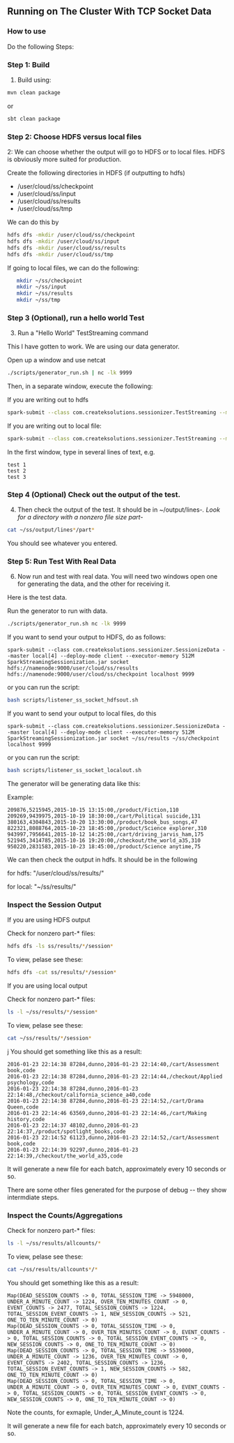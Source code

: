 Running on The Cluster With TCP Socket Data
------------------------------


### How to use

Do the following Steps:

### Step 1: Build

1. Build using:

```bash
mvn clean package
```

or

```bash
sbt clean package
```

### Step 2: Choose HDFS versus local files

2: We can choose whether the output will go to HDFS or to local files. HDFS is obviously
more suited for production.


Create the following directories in HDFS (if outputting to hdfs)

 - /user/cloud/ss/checkpoint
 - /user/cloud/ss/input
 - /user/cloud/ss/results
 - /user/cloud/ss/tmp

We can do this by

```bash
hdfs dfs -mkdir /user/cloud/ss/checkpoint
hdfs dfs -mkdir /user/cloud/ss/input
hdfs dfs -mkdir /user/cloud/ss/results
hdfs dfs -mkdir /user/cloud/ss/tmp
```

If going to local files, we can do the following:

```bash
   mkdir ~/ss/checkpoint
   mkdir ~/ss/input
   mkdir ~/ss/results
   mkdir ~/ss/tmp
```


### Step 3 (Optional), run a hello world Test

3. Run a "Hello World" TestStreaming command

This I have gotten to work.  We are using our data generator.

Open up a window and use netcat

```bash
./scripts/generator_run.sh | nc -lk 9999
```

Then, in a separate window, execute the following:

If you are writing out to hdfs

```bash
spark-submit --class com.createksolutions.sessionizer.TestStreaming --master local[4] --deploy-mode client --executor-memory 512M  SparkStreamingSessionization.jar socket hdfs://namenode:9000/user/cloud/ss/results hdfs://namenode:9000/user/cloud/ss/checkpoint localhost 9999 
```

If you are writing out to local file:

```bash
spark-submit --class com.createksolutions.sessionizer.TestStreaming --master local[4] --deploy-mode client --executor-memory 512M  SparkStreamingSessionization.jar socket ~/ss/results ~/ss/checkpoint localhost 9999 
```

In the first window, type in several lines of text, e.g.

```
test 1
test 2
test 3
```

### Step 4 (Optional) Check out the output of the test.

4. Then check the output of the test.  It should be in ~/output/lines-*.  Look for a directory with a nonzero file size part-*

```bash
cat ~/ss/output/lines*/part*
```

You should see whatever you entered.

### Step 5: Run Test With Real Data

6. Now run and test with real data. You will need two windows open one for generating the data, and the other for receiving it.

Here is the test data.

Run the generator to run with data.

```bash
./scripts/generator_run.sh nc -lk 9999
```

If you want to send your output to HDFS, do as follows:

```
spark-submit --class com.createksolutions.sessionizer.SessionizeData --master local[4] --deploy-mode client --executor-memory 512M  SparkStreamingSessionization.jar socket hdfs://namenode:9000/user/cloud/ss/results hdfs://namenode:9000/user/cloud/ss/checkpoint localhost 9999 
```

or you can run the script:

```bash
bash scripts/listener_ss_socket_hdfsout.sh
```

If you want to send your output to local files, do this

```
spark-submit --class com.createksolutions.sessionizer.SessionizeData --master local[4] --deploy-mode client --executor-memory 512M  SparkStreamingSessionization.jar socket ~/ss/results ~/ss/checkpoint localhost 9999 
```

or you can run the script:

```bash
bash scripts/listener_ss_socket_localout.sh
```

The generator will be generating data like this:

Example:
```
209876,5215945,2015-10-15 13:15:00,/product/Fiction,110
209269,9439975,2015-10-19 18:30:00,/cart/Political suicide,131
380163,4304843,2015-10-20 13:30:00,/product/book_bus_songs,47
822321,8088764,2015-10-23 18:45:00,/product/Science explorer,310
943997,7956641,2015-10-12 14:25:00,/cart/driving_jarvis_ham,175
521945,3414785,2015-10-16 19:20:00,/checkout/the_world_a35,310
950220,2831583,2015-10-23 18:45:00,/product/Science anytime,75
```

We can then check the output in hdfs.  It should be in the following

for hdfs: "/user/cloud/ss/results/"

for local: "~/ss/results/"

### Inspect the Session Output

If you are using HDFS output

Check for nonzero part-* files:
```bash
hdfs dfs -ls ss/results/*/session*
```

To view, pelase see these:
```bash
hdfs dfs -cat ss/results/*/session*
```

If you are using local output

Check for nonzero part-* files:
```bash
ls -l ~/ss/results/*/session*
```

To view, pelase see these:
```bash
cat ~/ss/results/*/session*
```
j
You should get something like this as a result:

```
2016-01-23 22:14:38	87284,dunno,2016-01-23 22:14:40,/cart/Assessment book,code
2016-01-23 22:14:38	87284,dunno,2016-01-23 22:14:44,/checkout/Applied psychology,code
2016-01-23 22:14:38	87284,dunno,2016-01-23 22:14:48,/checkout/california_science_a40,code
2016-01-23 22:14:38	87284,dunno,2016-01-23 22:14:52,/cart/Drama Queen,code
2016-01-23 22:14:46	63569,dunno,2016-01-23 22:14:46,/cart/Making history,code
2016-01-23 22:14:37	48102,dunno,2016-01-23 22:14:37,/product/spotlight_books,code
2016-01-23 22:14:52	61123,dunno,2016-01-23 22:14:52,/cart/Assessment book,code
2016-01-23 22:14:39	92297,dunno,2016-01-23 22:14:39,/checkout/the_world_a35,code
```

It will generate a new file for each batch, approximately every 10 seconds or so. 

There are some other files generated for the purpose of debug -- they show intermdiate steps.

### Inspect the Counts/Aggregations

Check for nonzero part-* files:
```bash
ls -l ~/ss/results/allcounts/*
```

To view, pelase see these:
```bash
cat ~/ss/results/allcounts*/*
```

You should get something like this as a result:

```
Map(DEAD_SESSION_COUNTS -> 0, TOTAL_SESSION_TIME -> 5948000, UNDER_A_MINUTE_COUNT -> 1224, OVER_TEN_MINUTES_COUNT -> 0, EVENT_COUNTS -> 2477, TOTAL_SESSION_COUNTS -> 1224, TOTAL_SESSION_EVENT_COUNTS -> 1, NEW_SESSION_COUNTS -> 521, ONE_TO_TEN_MINUTE_COUNT -> 0)
Map(DEAD_SESSION_COUNTS -> 0, TOTAL_SESSION_TIME -> 0, UNDER_A_MINUTE_COUNT -> 0, OVER_TEN_MINUTES_COUNT -> 0, EVENT_COUNTS -> 0, TOTAL_SESSION_COUNTS -> 0, TOTAL_SESSION_EVENT_COUNTS -> 0, NEW_SESSION_COUNTS -> 0, ONE_TO_TEN_MINUTE_COUNT -> 0)
Map(DEAD_SESSION_COUNTS -> 0, TOTAL_SESSION_TIME -> 5539000, UNDER_A_MINUTE_COUNT -> 1236, OVER_TEN_MINUTES_COUNT -> 0, EVENT_COUNTS -> 2402, TOTAL_SESSION_COUNTS -> 1236, TOTAL_SESSION_EVENT_COUNTS -> 1, NEW_SESSION_COUNTS -> 582, ONE_TO_TEN_MINUTE_COUNT -> 0)
Map(DEAD_SESSION_COUNTS -> 0, TOTAL_SESSION_TIME -> 0, UNDER_A_MINUTE_COUNT -> 0, OVER_TEN_MINUTES_COUNT -> 0, EVENT_COUNTS -> 0, TOTAL_SESSION_COUNTS -> 0, TOTAL_SESSION_EVENT_COUNTS -> 0, NEW_SESSION_COUNTS -> 0, ONE_TO_TEN_MINUTE_COUNT -> 0)
```

Note the counts, for exmaple, Under_A_Minute_count is 1224.

It will generate a new file for each batch, approximately every 10 seconds or so.






 
